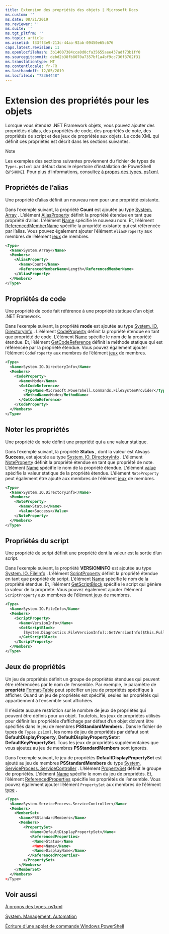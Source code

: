 ```yaml
---
title: Extension des propriétés des objets | Microsoft Docs
ms.custom: ''
ms.date: 08/21/2019
ms.reviewer: ''
ms.suite: ''
ms.tgt_pltfrm: ''
ms.topic: article
ms.assetid: f33ff3e9-213c-44aa-92ab-09450e65c676
caps.latest.revision: 11
ms.openlocfilehash: 3b14007384cca0d0cfa35655aee437adf73b1ff0
ms.sourcegitcommit: debd2b38fb8070a7357bf1a4bf9cc736f3702f31
ms.translationtype: MT
ms.contentlocale: fr-FR
ms.lasthandoff: 12/05/2019
ms.locfileid: "72364448"
---
```

# <a name="extending-properties-for-objects"></a>Extension des propriétés pour les objets

Lorsque vous étendez .NET Framework objets, vous pouvez ajouter des propriétés d’alias, des propriétés de code, des propriétés de note, des propriétés de script et des jeux de propriétés aux objets. Le code XML qui définit ces propriétés est décrit dans les sections suivantes.

> [!NOTE]
> Les exemples des sections suivantes proviennent du fichier de types de `Types.ps1xml` par défaut dans le répertoire d’installation de PowerShell (`$PSHOME`). Pour plus d’informations, consultez [à propos des types. ps1xml](/powershell/module/microsoft.powershell.core/about/about_types.ps1xml).

## <a name="alias-properties"></a>Propriétés de l’alias

Une propriété d’alias définit un nouveau nom pour une propriété existante.

Dans l’exemple suivant, la propriété **Count** est ajoutée au type [System. Array](/dotnet/api/System.Array) . L’élément [AliasProperty](/dotnet/api/system.management.automation.psaliasproperty) définit la propriété étendue en tant que propriété d’alias. L’élément [Name](/dotnet/api/system.management.automation.psmemberinfo.name) spécifie le nouveau nom. Et, l’élément [ReferencedMemberName](/dotnet/api/system.management.automation.psaliasproperty.referencedmembername) spécifie la propriété existante qui est référencée par l’alias. Vous pouvez également ajouter l’élément `AliasProperty` aux membres de l’élément [jeux](/dotnet/api/system.management.automation.psmemberset) de membres.

```xml
<Type>
  <Name>System.Array</Name>
  <Members>
    <AliasProperty>
      <Name>Count</Name>
      <ReferencedMemberName>Length</ReferencedMemberName>
    </AliasProperty>
  </Members>
</Type>
```

## <a name="code-properties"></a>Propriétés de code

Une propriété de code fait référence à une propriété statique d’un objet .NET Framework.

Dans l’exemple suivant, la propriété **mode** est ajoutée au type [System. IO. DirectoryInfo](/dotnet/api/System.IO.DirectoryInfo) . L’élément [CodeProperty](/dotnet/api/system.management.automation.pscodeproperty) définit la propriété étendue en tant que propriété de code. L’élément [Name](/dotnet/api/system.management.automation.psmemberinfo.name) spécifie le nom de la propriété étendue. Et, l’élément [GetCodeReference](/dotnet/api/system.management.automation.pscodeproperty.gettercodereference) définit la méthode statique qui est référencée par la propriété étendue. Vous pouvez également ajouter l’élément `CodeProperty` aux membres de l’élément [jeux](/dotnet/api/system.management.automation.psmemberset) de membres.

```xml
<Type>
  <Name>System.IO.DirectoryInfo</Name>
  <Members>
    <CodeProperty>
      <Name>Mode</Name>
      <GetCodeReference>
        <TypeName>Microsoft.PowerShell.Commands.FileSystemProvider</TypeName>
        <MethodName>Mode</MethodName>
      </GetCodeReference>
    </CodeProperty>
  </Members>
</Type>
```

## <a name="note-properties"></a>Noter les propriétés

Une propriété de note définit une propriété qui a une valeur statique.

Dans l’exemple suivant, la propriété **Status** , dont la valeur est Always **Success**, est ajoutée au type [System. IO. DirectoryInfo](/dotnet/api/System.IO.DirectoryInfo) . L’élément [NoteProperty](/dotnet/api/system.management.automation.psnoteproperty) définit la propriété étendue en tant que propriété de note. L’élément [Name](/dotnet/api/system.management.automation.psmemberinfo.name) spécifie le nom de la propriété étendue. L’élément [value](/dotnet/api/system.management.automation.psnoteproperty.value) spécifie la valeur statique de la propriété étendue. L’élément `NoteProperty` peut également être ajouté aux membres de l’élément [jeux](/dotnet/api/system.management.automation.psmemberset) de membres.

```xml
<Type>
  <Name>System.IO.DirectoryInfo</Name>
  <Members>
    <NoteProperty>
      <Name>Status</Name>
      <Value>Success</Value>
    </NoteProperty>
  </Members>
</Type>
```

## <a name="script-properties"></a>Propriétés du script

Une propriété de script définit une propriété dont la valeur est la sortie d’un script.

Dans l’exemple suivant, la propriété **VERSIONINFO** est ajoutée au type [System. IO. FileInfo](/dotnet/api/System.IO.FileInfo) . L’élément [ScriptProperty](/dotnet/api/system.management.automation.psscriptproperty) définit la propriété étendue en tant que propriété de script. L’élément [Name](/dotnet/api/system.management.automation.psmemberinfo.name) spécifie le nom de la propriété étendue. Et, l’élément [GetScriptBlock](/dotnet/api/system.management.automation.psscriptproperty.getterscript) spécifie le script qui génère la valeur de la propriété. Vous pouvez également ajouter l’élément `ScriptProperty` aux membres de l’élément [jeux](/dotnet/api/system.management.automation.psmemberset) de membres.

```xml
<Type>
  <Name>System.IO.FileInfo</Name>
  <Members>
    <ScriptProperty>
      <Name>VersionInfo</Name>
      <GetScriptBlock>
        [System.Diagnostics.FileVersionInfo]::GetVersionInfo($this.FullName)
      </GetScriptBlock>
    </ScriptProperty>
  </Members>
</Type>
```

## <a name="property-sets"></a>Jeux de propriétés

Un jeu de propriétés définit un groupe de propriétés étendues qui peuvent être référencées par le nom de l’ensemble.
Par exemple, le paramètre de **propriété** [Format-Table](/powershell/module/Microsoft.PowerShell.Utility/Format-Table)
peut spécifier un jeu de propriétés spécifique à afficher. Quand un jeu de propriétés est spécifié, seules les propriétés qui appartiennent à l’ensemble sont affichées.

Il n’existe aucune restriction sur le nombre de jeux de propriétés qui peuvent être définis pour un objet. Toutefois, les jeux de propriétés utilisés pour définir les propriétés d’affichage par défaut d’un objet doivent être spécifiés dans le jeu de membres **PSStandardMembers** . Dans le fichier de types de `Types.ps1xml`, les noms de jeu de propriétés par défaut sont **DefaultDisplayProperty**, **DefaultDisplayPropertySet**et **DefaultKeyPropertySet**. Tous les jeux de propriétés supplémentaires que vous ajoutez au jeu de membres **PSStandardMembers** sont ignorés.

Dans l’exemple suivant, le jeu de propriétés **DefaultDisplayPropertySet** est ajouté au jeu de membres **PSStandardMembers** du type [System. ServiceProcess. ServiceController](/dotnet/api/System.ServiceProcess.ServiceController) . L’élément [PropertySet](/dotnet/api/system.management.automation.pspropertyset) définit le groupe de propriétés. L’élément [Name](/dotnet/api/system.management.automation.psmemberinfo.name) spécifie le nom du jeu de propriétés. Et, l’élément [ReferencedProperties](/dotnet/api/system.management.automation.pspropertyset.referencedpropertynames) spécifie les propriétés de l’ensemble. Vous pouvez également ajouter l’élément `PropertySet` aux membres de l’élément [type](/dotnet/api/system.management.automation.pstypename) .

```xml
<Type>
  <Name>System.ServiceProcess.ServiceController</Name>
  <Members>
    <MemberSet>
      <Name>PSStandardMembers</Name>
      <Members>
        <PropertySet>
           <Name>DefaultDisplayPropertySet</Name>
           <ReferencedProperties>
            <Name>Status</Name
            <Name>Name</Name>
            <Name>DisplayName</Name>
          </ReferencedProperties>
        </PropertySet>
      </Members>
    </MemberSet>
  </Members>
</Type>
```

## <a name="see-also"></a>Voir aussi

[À propos des types. ps1xml](/powershell/module/microsoft.powershell.core/about/about_types.ps1xml)

[System. Management. Automation](/dotnet/api/System.Management.Automation)

[Écriture d’une applet de commande Windows PowerShell](./writing-a-windows-powershell-cmdlet.md)
